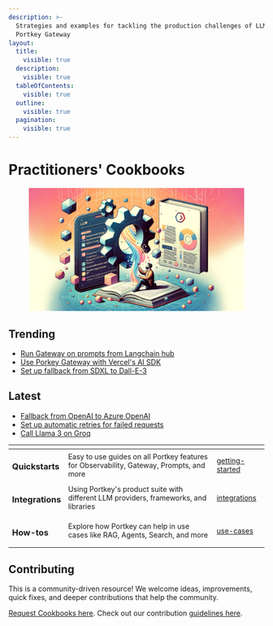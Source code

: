 ```yaml
---
description: >-
  Strategies and examples for tackling the production challenges of LLMs with
  Portkey Gateway
layout:
  title:
    visible: true
  description:
    visible: true
  tableOfContents:
    visible: true
  outline:
    visible: true
  pagination:
    visible: true
---
```


# Practitioners' Cookbooks

<figure><img src="../../.gitbook/assets/cookbook-header (1).png" alt=""><figcaption></figcaption></figure>

## Trending

* [Run Gateway on prompts from Langchain hub](use-cases/run-portkey-on-prompts-from-langchain-hub.md)
* [Use Porkey Gateway with Vercel's AI SDK](integrations/vercel-ai.md)
* [Set up fallback from SDXL to Dall-E-3](use-cases/fallback-from-sdxl-to-dall-e-3.md)

## Latest

* [Fallback from OpenAI to Azure OpenAI](use-cases/setup-openai-greater-than-azure-openai-fallback.md)
* [Set up automatic retries for failed requests](getting-started/trigger-automatic-retries-on-llm-failures.md)
* [Call Llama 3 on Groq](getting-started/llama-3-on-groq.md)

<table data-view="cards"><thead><tr><th></th><th></th><th data-hidden data-card-target data-type="content-ref"></th></tr></thead><tbody><tr><td><h3>Quickstarts</h3></td><td>Easy to use guides on all Portkey features for Observability, Gateway, Prompts, and more</td><td><a href="getting-started/">getting-started</a></td></tr><tr><td><h3>Integrations</h3></td><td>Using Portkey's product suite with different LLM providers, frameworks, and libraries</td><td><a href="integrations/">integrations</a></td></tr><tr><td><h3>How-tos</h3></td><td>Explore how Portkey can help in use cases like RAG, Agents, Search, and more</td><td><a href="use-cases/">use-cases</a></td></tr></tbody></table>

## Contributing

This is a community-driven resource! We welcome ideas, improvements, quick fixes, and deeper contributions that help the community.

[Request Cookbooks here](https://github.com/portkey-ai/gateway/issues). Check out our contribution [guidelines here](https://github.com/Portkey-AI/gateway/blob/cookbook/.github/CONTRIBUTING.md).
